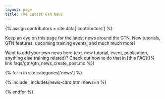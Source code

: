 ```yaml
---
layout: page
title: The Latest GTN News
---
```


{% assign contributors = site.data['contributors'] %}

Keep an eye on this page for the latest news around the GTN. New tutorials, GTN features, upcoming training events, and much much more!

Want to add your own news here (e.g. new tutorial, event, publication, anything else training related)? Check out how to do that in [this FAQ]({% link faqs/gtn/gtn_news_create_post.md %})

<div class="newslist">
{% for n in site.categories['news'] %}


{% include _includes/news-card.html news=n %}

{% endfor %}
</div>

